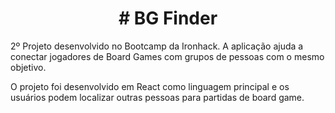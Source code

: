 <h1 align="center">  # BG Finder </h1>
2º Projeto desenvolvido no Bootcamp da Ironhack. A aplicação ajuda a conectar jogadores de Board 
Games com grupos de pessoas com o mesmo objetivo.

O projeto foi desenvolvido em React como linguagem principal e os usuários podem localizar outras pessoas para partidas de board game.
